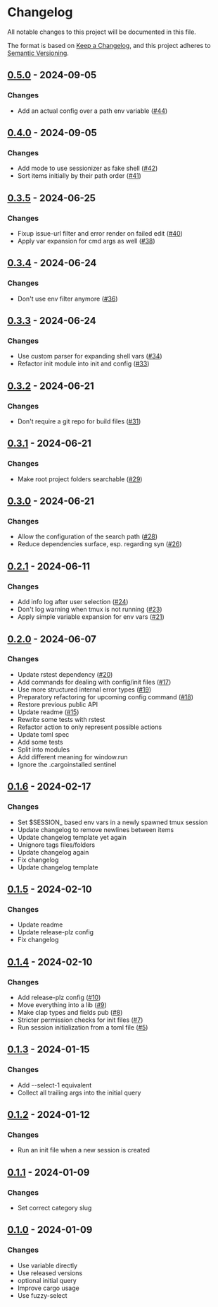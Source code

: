 # Changelog
All notable changes to this project will be documented in this file.

The format is based on [Keep a Changelog](https://keepachangelog.com/en/1.0.0/),
and this project adheres to [Semantic Versioning](https://semver.org/spec/v2.0.0.html).

## [0.5.0](https://github.com/knutwalker/sessionizer/compare/0.4.0...0.5.0) - 2024-09-05

### Changes

- Add an actual config over a path env variable ([#44](https://github.com/knutwalker/sessionizer/pull/44))

## [0.4.0](https://github.com/knutwalker/sessionizer/compare/0.3.5...0.4.0) - 2024-09-05

### Changes

- Add mode to use sessionizer as fake shell ([#42](https://github.com/knutwalker/sessionizer/pull/42))
- Sort items initially by their path order ([#41](https://github.com/knutwalker/sessionizer/pull/41))

## [0.3.5](https://github.com/knutwalker/sessionizer/compare/0.3.4...0.3.5) - 2024-06-25

### Changes

- Fixup issue-url filter and error render on failed edit ([#40](https://github.com/knutwalker/sessionizer/pull/40))
- Apply var expansion for cmd args as well ([#38](https://github.com/knutwalker/sessionizer/pull/38))

## [0.3.4](https://github.com/knutwalker/sessionizer/compare/0.3.3...0.3.4) - 2024-06-24

### Changes

- Don't use env filter anymore ([#36](https://github.com/knutwalker/sessionizer/pull/36))

## [0.3.3](https://github.com/knutwalker/sessionizer/compare/0.3.2...0.3.3) - 2024-06-24

### Changes

- Use custom parser for expanding shell vars ([#34](https://github.com/knutwalker/sessionizer/pull/34))
- Refactor init module into init and config ([#33](https://github.com/knutwalker/sessionizer/pull/33))

## [0.3.2](https://github.com/knutwalker/sessionizer/compare/0.3.1...0.3.2) - 2024-06-21

### Changes

- Don't require a git repo for build files ([#31](https://github.com/knutwalker/sessionizer/pull/31))

## [0.3.1](https://github.com/knutwalker/sessionizer/compare/0.3.0...0.3.1) - 2024-06-21

### Changes

- Make root project folders searchable ([#29](https://github.com/knutwalker/sessionizer/pull/29))

## [0.3.0](https://github.com/knutwalker/sessionizer/compare/0.2.1...0.3.0) - 2024-06-21

### Changes

- Allow the configuration of the search path ([#28](https://github.com/knutwalker/sessionizer/pull/28))
- Reduce dependencies surface, esp. regarding syn ([#26](https://github.com/knutwalker/sessionizer/pull/26))

## [0.2.1](https://github.com/knutwalker/sessionizer/compare/0.2.0...0.2.1) - 2024-06-11

### Changes

- Add info log after user selection ([#24](https://github.com/knutwalker/sessionizer/pull/24))
- Don't log warning when tmux is not running ([#23](https://github.com/knutwalker/sessionizer/pull/23))
- Apply simple variable expansion for env vars ([#21](https://github.com/knutwalker/sessionizer/pull/21))

## [0.2.0](https://github.com/knutwalker/sessionizer/compare/0.1.6...0.2.0) - 2024-06-07

### Changes

- Update rstest dependency ([#20](https://github.com/knutwalker/sessionizer/pull/20))
- Add commands for dealing with config/init files ([#17](https://github.com/knutwalker/sessionizer/pull/17))
- Use more structured internal error types ([#19](https://github.com/knutwalker/sessionizer/pull/19))
- Preparatory refactoring for upcoming config command ([#18](https://github.com/knutwalker/sessionizer/pull/18))
- Restore previous public API
- Update readme ([#15](https://github.com/knutwalker/sessionizer/pull/15))
- Rewrite some tests with rstest
- Refactor action to only represent possible actions
- Update toml spec
- Add some tests
- Split into modules
- Add different meaning for window.run
- Ignore the .cargoinstalled sentinel

## [0.1.6](https://github.com/knutwalker/sessionizer/compare/0.1.5...0.1.6) - 2024-02-17

### Changes

- Set $SESSION_ based env vars in a newly spawned tmux session
- Update changelog to remove newlines between items
- Update changelog template yet again
- Unignore tags files/folders
- Update changelog again
- Fix changelog
- Update changelog template

## [0.1.5](https://github.com/knutwalker/sessionizer/compare/0.1.4...0.1.5) - 2024-02-10

### Changes

- Update readme
- Update release-plz config
- Fix changelog

## [0.1.4](https://github.com/knutwalker/sessionizer/compare/0.1.3...0.1.4) - 2024-02-10

### Changes

- Add release-plz config ([#10](https://github.com/knutwalker/sessionizer/pull/10))
- Move everything into a lib ([#9](https://github.com/knutwalker/sessionizer/pull/9))
- Make clap types and fields pub ([#8](https://github.com/knutwalker/sessionizer/pull/8))
- Stricter permission checks for init files ([#7](https://github.com/knutwalker/sessionizer/pull/7))
- Run session initialization from a toml file ([#5](https://github.com/knutwalker/sessionizer/pull/5))

## [0.1.3](https://github.com/knutwalker/sessionizer/compare/v0.1.2...v0.1.3) - 2024-01-15

### Changes

- Add --select-1 equivalent
- Collect all trailing args into the initial query

## [0.1.2](https://github.com/knutwalker/sessionizer/compare/v0.1.1...v0.1.2) - 2024-01-12

### Changes

- Run an init file when a new session is created

## [0.1.1](https://github.com/knutwalker/sessionizer/compare/v0.1.0...v0.1.1) - 2024-01-09

### Changes

- Set correct category slug

## [0.1.0](https://github.com/knutwalker/sessionizer/releases/tag/v0.1.0) - 2024-01-09

### Changes

- Use variable directly
- Use released versions
- optional initial query
- Improve cargo usage
- Use fuzzy-select
